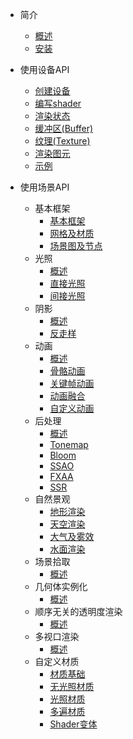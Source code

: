 - 简介

  - [概述](zh-cn/intro.md)
  - [安装](zh-cn/installation.md)

- 使用设备API

  - [创建设备](zh-cn/device.md)
  - [编写shader](zh-cn/shader.md)
  - [渲染状态](zh-cn/renderstate.md)
  - [缓冲区(Buffer)](zh-cn/buffer.md)
  - [纹理(Texture)](zh-cn/texture.md)
  - [渲染图元](zh-cn/drawcall.md)
  - [示例](zh-cn/devicesamples.md)

- 使用场景API

  - 基本框架
    - [基本框架](zh-cn/scene-basic.md)
    - [网格及材质](zh-cn/mesh-material.md)
    - [场景图及节点](zh-cn/scene-graph.md)
  - 光照
    - [概述](zh-cn/lighting-intro.md)
    - [直接光照](zh-cn/lighting-direct.md)
    - [间接光照](zh-cn/lighting-indirect.md)
  - 阴影
    - [概述](zh-cn/shadow-intro.md)
    - [反走样](zh-cn/shadow-aa.md)
  - 动画
    - [概述](zh-cn/animation-intro.md)
    - [骨骼动画](zh-cn/animation-skeleton.md)
    - [关键帧动画](zh-cn/animation-keyframe.md)
    - [动画融合](zh-cn/animation-blending.md)
    - [自定义动画](zh-cn/animation-custom.md)
  - 后处理
    - [概述](zh-cn/posteffect-intro.md)
    - [Tonemap](zh-cn/posteffect-tonemap.md)
    - [Bloom](zh-cn/posteffect-bloom.md)
    - [SSAO](zh-cn/posteffect-sao.md)
    - [FXAA](zh-cn/posteffect-fxaa.md)
    - [SSR](zh-cn/posteffect-ssr.md)
  - 自然景观
    - [地形渲染](zh-cn/terrain.md)
    - [天空渲染](zh-cn/sky.md)
    - [大气及雾效](zh-cn/fog.md)
    - [水面渲染](zh-cn/water.md)
  - 场景拾取
    - [概述](zh-cn/picking.md)
  - 几何体实例化
    - [概述](zh-cn/instancing-intro.md)
  - 顺序无关的透明度渲染
    - [概述](zh-cn/oit.md)
  - 多视口渲染
    - [概述](zh-cn/multi-views.md)
  - 自定义材质
    - [材质基础](zh-cn/user-material.md)
    - [无光照材质](zh-cn/user-material-unlit.md)
    - [光照材质](zh-cn/user-material-lit.md)
    - [多遍材质](zh-cn/user-material-multipass.md)
    - [Shader变体](zh-cn/user-material-var.md)

